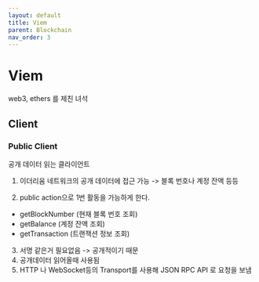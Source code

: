 ```yaml
---
layout: default
title: Viem
parent: Blockchain
nav_order: 3
---
```


# Viem

web3, ethers 를 제친 녀석

## Client

### Public Client

공개 데이터 읽는 클라이언트

1. 이더리움 네트워크의 공개 데이터에 접근 가능
   -> 블록 번호나 계정 잔액 등등

2. public action으로 1번 활동을 가능하게 한다.

- getBlockNumber (현재 블록 번호 조회)
- getBalance (계정 잔액 조회)
- getTransaction (트랜잭션 정보 조회)

3. 서명 같은거 필요없음 -> 공개적이기 때문
4. 공개데이터 읽어올때 사용됨
5. HTTP 나 WebSocket등의 Transport를 사용해 JSON RPC API 로 요청을 보냄
